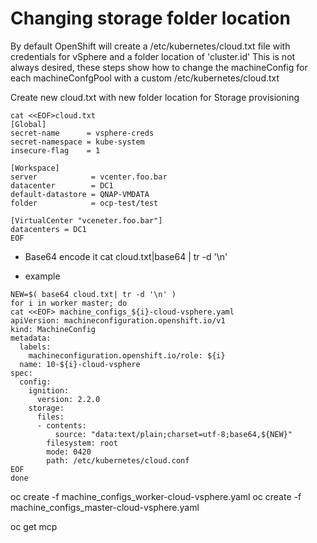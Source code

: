 # Changing storage folder location
By default OpenShift will create a /etc/kubernetes/cloud.txt file with credentials for vSphere and a folder location of 'cluster.id'
This is not always desired,  these steps show how to change the machineConfig for each machineConfgPool with a custom
/etc/kubernetes/cloud.txt

Create new cloud.txt with new folder location for Storage provisioning
```
cat <<EOF>cloud.txt
[Global]
secret-name      = vsphere-creds
secret-namespace = kube-system
insecure-flag    = 1

[Workspace]
server            = vcenter.foo.bar
datacenter        = DC1
default-datastore = QNAP-VMDATA
folder            = ocp-test/test

[VirtualCenter "vceneter.foo.bar"]
datacenters = DC1
EOF
```

* Base64 encode it 
cat cloud.txt|base64 | tr -d '\n'

* example
```
NEW=$( base64 cloud.txt| tr -d '\n' )
for i in worker master; do
cat <<EOF> machine_configs_${i}-cloud-vsphere.yaml
apiVersion: machineconfiguration.openshift.io/v1
kind: MachineConfig
metadata:
  labels:
    machineconfiguration.openshift.io/role: ${i}
  name: 10-${i}-cloud-vsphere
spec:
  config:
    ignition:
      version: 2.2.0
    storage:
      files:
      - contents:
          source: "data:text/plain;charset=utf-8;base64,${NEW}"
        filesystem: root
        mode: 0420
        path: /etc/kubernetes/cloud.conf
EOF
done
```
oc create -f  machine_configs_worker-cloud-vsphere.yaml
oc create -f  machine_configs_master-cloud-vsphere.yaml

oc get mcp
